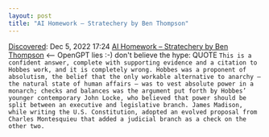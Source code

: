 ```yaml
---
layout: post
title: "AI Homework – Stratechery by Ben Thompson"
---
```

[Discovered](http://rolandtanglao.com/2020/07/29/p1-blogthis-checkvist-list-links-to-blog/): Dec 5, 2022 17:24 [AI Homework – Stratechery by Ben Thompson](https://stratechery.com/2022/ai-homework/) <-- OpenGPT lies :-) don't believe the hype: QUOTE `This is a confident answer, complete with supporting evidence and a citation to Hobbes work, and it is completely wrong. Hobbes was a proponent of absolutism, the belief that the only workable alternative to anarchy — the natural state of human affairs — was to vest absolute power in a monarch; checks and balances was the argument put forth by Hobbes’ younger contemporary John Locke, who believed that power should be split between an executive and legislative branch. James Madison, while writing the U.S. Constitution, adopted an evolved proposal from Charles Montesquieu that added a judicial branch as a check on the other two.`
